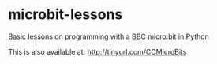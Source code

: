 # microbit-lessons
Basic lessons on programming with a BBC micro:bit in Python

This is also available at: http://tinyurl.com/CCMicroBits
